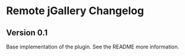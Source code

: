 Remote jGallery Changelog
=========================


Version 0.1
-----------

Base implementation of the plugin. See the README more information.